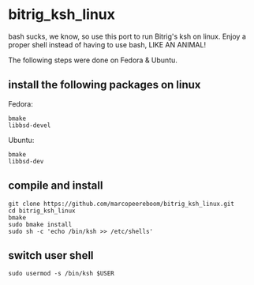 # bitrig_ksh_linux

bash sucks, we know, so use this port to run Bitrig's ksh on linux.  Enjoy a
proper shell instead of having to use bash, LIKE AN ANIMAL!

The following steps were done on Fedora & Ubuntu.

## install the following packages on linux

Fedora:
```
bmake
libbsd-devel
```

Ubuntu:
```
bmake
libbsd-dev
```

## compile and install
```
git clone https://github.com/marcopeereboom/bitrig_ksh_linux.git
cd bitrig_ksh_linux
bmake
sudo bmake install
sudo sh -c 'echo /bin/ksh >> /etc/shells'
```

## switch user shell
```
sudo usermod -s /bin/ksh $USER
```
